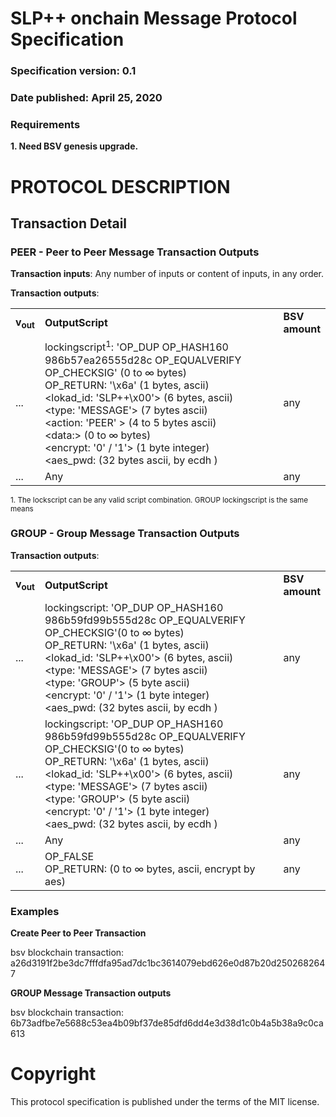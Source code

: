 # SLP++ onchain Message  Protocol Specification
### Specification version: 0.1
### Date published: April 25, 2020

### Requirements
**1. Need BSV genesis upgrade.**

# PROTOCOL DESCRIPTION

## Transaction Detail

### PEER - Peer to Peer Message Transaction Outputs

**Transaction inputs**: Any number of inputs or content of inputs, in any order.

**Transaction outputs**:
<table>
<tr>
  <td><b>v<sub>out</sub></b></td>
  <td><b>OutputScript </b></td>
  <td><b>BSV<br/>amount</b></td>
</tr>
  <tr>
    <td>...</td>
   <td>
   lockingscript<sup>1</sup>: 'OP_DUP OP_HASH160 986b57ea26555d28c OP_EQUALVERIFY OP_CHECKSIG' (0 to ∞ bytes)<br/>   
   OP_RETURN: '\x6a' (1 bytes, ascii)<br/>
   &lt;lokad_id: 'SLP++\x00'&gt; (6 bytes, ascii)<br/>
   &lt;type: 'MESSAGE'&gt; (7 bytes ascii)<br/>
   &lt;action: 'PEER' &gt; (4 to 5  bytes ascii)<br/>
   &lt;data:&gt; (0 to ∞ bytes)<br/>
   &lt;encrypt: '0' / '1'&gt; (1 byte integer)<br/>
   &lt;aes_pwd: (32 bytes ascii, by ecdh )<br/>
   </td>
    <td>any</td>
  </tr>
  
  <tr>
    <td>...</td>
    <td>Any</td>
    <td>any</td>
  </tr>
 
</table>

<sup>1. The lockscript can be any valid script combination.  GROUP lockingscript is the same means</sup>   

### GROUP - Group Message Transaction Outputs

**Transaction outputs**:
<table>
<tr>
  <td><b>v<sub>out</sub></b></td>
  <td><b>OutputScript </b></td>
  <td><b>BSV<br/>amount</b></td>
</tr>
  <tr>
  <td>...</td>
  <td>
   lockingscript: 'OP_DUP OP_HASH160 986b59fd99b555d28c OP_EQUALVERIFY OP_CHECKSIG'(0 to ∞ bytes)<br/>   
   OP_RETURN: '\x6a' (1 bytes, ascii)<br/>
&lt;lokad_id: 'SLP++\x00'&gt; (6 bytes, ascii)<BR>
&lt;type: 'MESSAGE'&gt; (7 bytes ascii)<br/>
&lt;type: 'GROUP'&gt; (5 byte ascii)<BR>
&lt;encrypt: '0' / '1'&gt; (1 byte integer)<br/>
&lt;aes_pwd: (32 bytes ascii, by ecdh )<br/>
  </td>
    <td>any</td>
  </tr>

  <tr>
  <td>...</td>
  <td>
   lockingscript: 'OP_DUP OP_HASH160 986b59fd99b555d28c OP_EQUALVERIFY OP_CHECKSIG'(0 to ∞ bytes)<br/>   
   OP_RETURN: '\x6a' (1 bytes, ascii)<br/>
&lt;lokad_id: 'SLP++\x00'&gt; (6 bytes, ascii)<BR>
&lt;type: 'MESSAGE'&gt; (7 bytes ascii)<br/>
&lt;type: 'GROUP'&gt; (5 byte ascii)<BR>
&lt;encrypt: '0' / '1'&gt; (1 byte integer)<br/>
&lt;aes_pwd: (32 bytes ascii, by ecdh )<br/>
  </td>
    <td>any</td>
  </tr>

  <tr>
    <td>...</td>
    <td>Any</td>
    <td>any</td>
  </tr>

  <tr>
  <td>...</td>
  <td>
   OP_FALSE <br>
   OP_RETURN: (0 to ∞ bytes, ascii, encrypt by aes)<br/>
  </td>
    <td>any</td>
  </tr>



</table>


### Examples

**Create Peer to Peer Transaction**

bsv blockchain transaction:  a26d3191f2be3dc7fffdfa95ad7dc1bc3614079ebd626e0d87b20d2502682647

**GROUP Message Transaction outputs**

bsv blockchain transaction: 6b73adfbe7e5688c53ea4b09bf37de85dfd6dd4e3d38d1c0b4a5b38a9c0ca613

# Copyright

This protocol specification is published under the terms of the MIT license.
